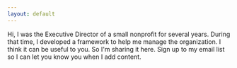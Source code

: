 ```yaml
---
layout: default
---
```


Hi, I was the Executive Director of a small nonprofit for several years. During that time, I developed a framework to help me manage the organization.
I think it can be useful to you.
So I'm sharing it here.
Sign up to my email list so I can let you know you when I add content.


